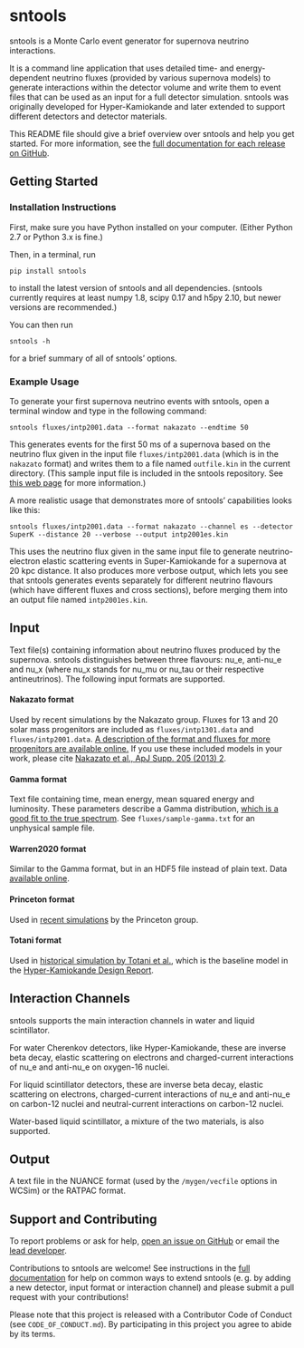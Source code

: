# sntools
sntools is a Monte Carlo event generator for supernova neutrino interactions.

It is a command line application that uses detailed time- and energy-dependent neutrino fluxes (provided by various supernova models) to generate interactions within the detector volume and write them to event files that can be used as an input for a full detector simulation.
sntools was originally developed for Hyper-Kamiokande and later extended to support different detectors and detector materials.

This README file should give a brief overview over sntools and help you get started. For more information, see the [full documentation for each release on GitHub](https://github.com/JostMigenda/sntools/releases).

## Getting Started
### Installation Instructions
First, make sure you have Python installed on your computer. (Either Python 2.7 or Python 3.x is fine.)

Then, in a terminal, run
```
pip install sntools
```
to install the latest version of sntools and all dependencies.
(sntools currently requires at least numpy 1.8, scipy 0.17 and h5py 2.10, but newer versions are recommended.)

You can then run
```
sntools -h
```
for a brief summary of all of sntools’ options.

### Example Usage

To generate your first supernova neutrino events with sntools, open a terminal window and type in the following command:
```
sntools fluxes/intp2001.data --format nakazato --endtime 50
```
This generates events for the first 50 ms of a supernova based on the neutrino flux given in the input file `fluxes/intp2001.data` (which is in the `nakazato` format) and writes them to a file named `outfile.kin` in the current directory.
(This sample input file is included in the sntools repository. See [this web page](http://asphwww.ph.noda.tus.ac.jp/snn/index.html) for more information.)

A more realistic usage that demonstrates more of sntools’ capabilities looks like this:
```
sntools fluxes/intp2001.data --format nakazato --channel es --detector SuperK --distance 20 --verbose --output intp2001es.kin
```
This uses the neutrino flux given in the same input file to generate neutrino-electron elastic scattering events in Super-Kamiokande for a supernova at 20 kpc distance. It also produces more verbose output, which lets you see that sntools generates events separately for different neutrino flavours (which have different fluxes and cross sections), before merging them into an output file named `intp2001es.kin`.


## Input
Text file(s) containing information about neutrino fluxes produced by the supernova.
sntools distinguishes between three flavours: nu_e, anti-nu_e and nu_x (where nu_x stands for nu_mu or nu_tau or their respective antineutrinos).
The following input formats are supported.

#### Nakazato format
Used by recent simulations by the Nakazato group. Fluxes for 13 and 20 solar mass progenitors are included as `fluxes/intp1301.data` and `fluxes/intp2001.data`. [A description of the format and fluxes for more progenitors are available online.](http://asphwww.ph.noda.tus.ac.jp/snn/index.html)
If you use these included models in your work, please cite [Nakazato et al., ApJ Supp. 205 (2013) 2](https://arxiv.org/abs/1210.6841).

#### Gamma format
Text file containing time, mean energy, mean squared energy and luminosity. These parameters describe a Gamma distribution, [which is a good fit to the true spectrum](https://arxiv.org/abs/1211.3920). See `fluxes/sample-gamma.txt` for an unphysical sample file.

#### Warren2020 format
Similar to the Gamma format, but in an HDF5 file instead of plain text. Data [available online](https://zenodo.org/record/3952926).

#### Princeton format
Used in [recent simulations](https://arxiv.org/abs/1804.00689) by the Princeton group.

#### Totani format
Used in [historical simulation by Totani et al.](https://arxiv.org/abs/astro-ph/9710203), which is the baseline model in the [Hyper-Kamiokande Design Report](https://arxiv.org/abs/1805.04163).


## Interaction Channels
sntools supports the main interaction channels in water and liquid scintillator.

For water Cherenkov detectors, like Hyper-Kamiokande, these are inverse beta decay, elastic scattering on electrons and charged-current interactions of nu_e and anti-nu_e on oxygen-16 nuclei.

For liquid scintillator detectors, these are inverse beta decay, elastic scattering on electrons, charged-current interactions of nu_e and anti-nu_e on carbon-12 nuclei and neutral-current interactions on carbon-12 nuclei.

Water-based liquid scintillator, a mixture of the two materials, is also supported.


## Output
A text file in the NUANCE format (used by the `/mygen/vecfile` options in WCSim) or the RATPAC format.

## Support and Contributing
To report problems or ask for help, [open an issue on GitHub](https://github.com/JostMigenda/sntools/issues) or email the [lead developer](https://github.com/JostMigenda/).

Contributions to sntools are welcome! See instructions in the [full documentation](https://github.com/JostMigenda/sntools/releases) for help on common ways to extend sntools (e. g. by adding a new detector, input format or interaction channel) and please submit a pull request with your contributions!

Please note that this project is released with a Contributor Code of Conduct (see `CODE_OF_CONDUCT.md`). By participating in this project you agree to abide by its terms.
